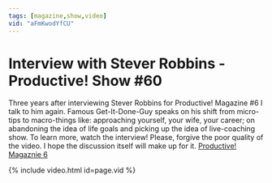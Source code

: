 ```yaml
---
tags: [magazine,show,video]
vid: "aFmKwodYfCU"
---
```


# Interview with Stever Robbins  - Productive! Show #60


Three years after interviewing Stever Robbins for Productive! Magazine #6 I talk to him again. Famous Get-It-Done-Guy speaks on his shift from micro-tips to macro-things like: approaching yourself, your wife, your career; on abandoning the idea of life goals and picking up the idea of live-coaching show. To learn more, watch the interview!
Please, forgive the poor quality of the video. I hope the discussion itself will make up for it. [Productive! Magaznie 6](http://www.productivemag.com/6)

{% include video.html id=page.vid %}
